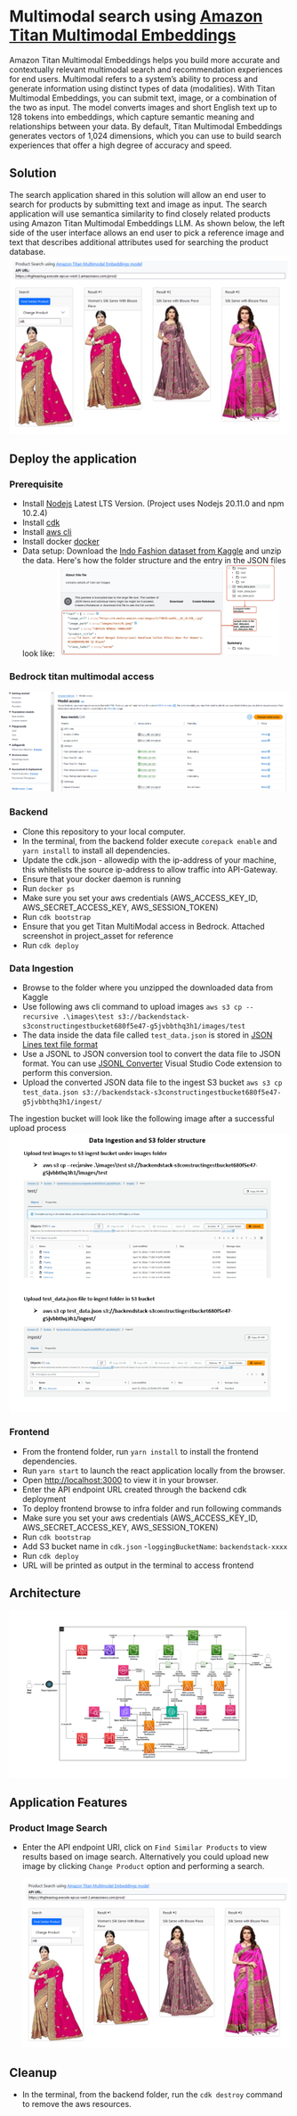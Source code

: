 # Multimodal search using [Amazon Titan Multimodal Embeddings](https://aws.amazon.com/bedrock/titan/)
 Amazon Titan Multimodal Embeddings helps you build more accurate and contextually relevant multimodal search and recommendation experiences for end users. Multimodal refers to a system’s ability to process and generate information using distinct types of data (modalities). With Titan Multimodal Embeddings, you can submit text, image, or a combination of the two as input. The model converts images and short English text up to 128 tokens into embeddings, which capture semantic meaning and relationships between your data. By default, Titan Multimodal Embeddings generates vectors of 1,024 dimensions, which you can use to build search experiences that offer a high degree of accuracy and speed.

## Solution
The search application shared in this solution will allow an end user to search for products by submitting text and image as input. The search application will use semantica similarity to find closely related products using Amazon Titan Multimodal Embeddings LLM. As shown below, the left side of the user interface allows an end user to pick a reference image and text that describes additional attributes used for searching the product database.
<img src="project_assets/multimodal-search.png" alt="drawing"/>

## Deploy the application
### Prerequisite

- Install [Nodejs](https://nodejs.org/en/download/) Latest LTS Version. (Project uses Nodejs 20.11.0 and npm 10.2.4)
- Install [cdk](https://docs.aws.amazon.com/cdk/v2/guide/getting_started.html#getting_started_install)
- Install [aws cli](https://docs.aws.amazon.com/cli/latest/userguide/getting-started-install.html)
- Install docker [docker](https://docs.docker.com/engine/install/)
- Data setup: Download the [Indo Fashion dataset from Kaggle](https://www.kaggle.com/datasets/validmodel/indo-fashion-dataset) and unzip the data. Here's how the folder structure and the entry in the JSON files look like:
<img src="project_assets/testdata.png" alt="testdata" style="width:400px;"/><br/>

### Bedrock titan multimodal access
<img src="project_assets/multimodal_access.png"/>
   

### Backend

- Clone this repository to your local computer.
- In the terminal, from the backend folder execute `corepack enable` and `yarn install` to install all dependencies.
- Update the cdk.json - allowedip with the ip-address of your machine, this whitelists the source ip-address to allow traffic into API-Gateway.
- Ensure that your docker daemon is running
- Run `docker ps`
- Make sure you set your aws credentials (AWS_ACCESS_KEY_ID, AWS_SECRET_ACCESS_KEY, AWS_SESSION_TOKEN)
- Run `cdk bootstrap`
- Ensure that you get Titan MultiModal access in Bedrock. Attached screenshot in project_asset for reference
- Run `cdk deploy` 

### Data Ingestion
- Browse to the folder where you unzipped the downloaded data from Kaggle
- Use following aws cli command to upload images
`aws s3 cp --recursive .\images\test s3://backendstack-s3constructingestbucket680f5e47-g5jvbbthq3h1/images/test`
- The data inside the data file called `test_data.json` is stored in [JSON Lines text file format](https://jsonlines.org/)
- Use a JSONL to JSON conversion tool to convert the data file to JSON format. You can use [JSONL Converter](https://marketplace.visualstudio.com/items?itemName=F-loat.jsonl-converter) Visual Studio Code extension to perform this conversion.
- Upload the converted JSON data file to the ingest S3 bucket
`aws s3 cp test_data.json s3://backendstack-s3constructingestbucket680f5e47-g5jvbbthq3h1/ingest/`

The ingestion bucket will look like the following image after a successful upload process 
<img src="project_assets/data_ingest.png"/>

### Frontend
- From the frontend folder, run `yarn install` to install the frontend dependencies.
- Run `yarn start` to launch the react application locally from the browser. 
- Open [http://localhost:3000](http://localhost:3000) to view it in your browser.
- Enter the API endpoint URL created through the backend cdk deployment
- To deploy frontend browse to infra folder and run following commands
- Make sure you set your aws credentials (AWS_ACCESS_KEY_ID, AWS_SECRET_ACCESS_KEY, AWS_SESSION_TOKEN)
- Run `cdk bootstrap`
- Add S3 bucket name in `cdk.json`
-`loggingBucketName`: `backendstack-xxxx`
- Run `cdk deploy`
- URL will be printed as output in the terminal to access frontend

## Architecture
<img src="project_assets/AmazonTitanMultimodal_Arch.png">

## Application Features
### Product Image Search
  * Enter the API endpoint URl, click on `Find Similar Products` to view results based on image search. Alternatively you could upload new image by clicking `Change Product` option and performing a search.

    <img src="project_assets/multimodal-search.png" alt="drawing"/>


## Cleanup
- In the terminal, from the backend folder, run the `cdk destroy` command to remove the aws resources.
